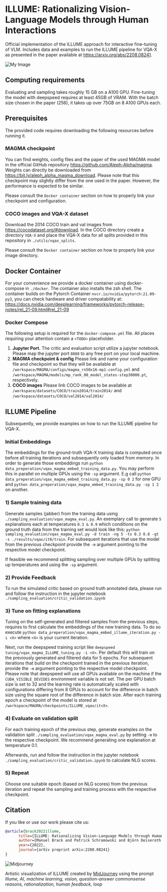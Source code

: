 # ILLUME: Rationalizing Vision-Language Models through Human Interactions

Official implementation of the ILLUME approach for interactive fine-tuning of VLM. Includes data and examples to
run the ILLUME pipeline for VQA-X as presented in the paper available at https://arxiv.org/abs/2208.08241.


![My Image](images/figure_readme.png)
## Computing requirements

Evaluating and sampling takes roughly 15 GB on a A100 GPU.
Fine-tuning the model with deepspeed requires at least 45GB of VRAM. With the batch size chosen in the
paper (256), it takes up over 75GB on 8 A100 GPUs each.

## Prerequisites

The provided code requires downloading the following resources before running it.

### MAGMA checkpoint
You can find weights, config files and the paper of the used MAGMA model in the official GitHub repository https://github.com/Aleph-Alpha/magma. Weights can directly be downloaded from https://bit.ly/aleph_alpha_magma_download. Please note that this checkpoint may
slightly differ from the one used in the paper. However, the performance is expected to be similar.

Please consult the ```Docker container``` section on how to properly link your checkpoint and configuration.

### COCO images and VQA-X dataset
Download the 2014 COCO train and val images from https://cocodataset.org/#download.
In the COCO directory create a directory ````VQA-X```` and place the VQA-X data for all splits provided in this repository
in ```./utils/vqax_splits```.

Please consult the ```Docker container``` section on how to properly link your image directory.

## Docker Container
For your convenience we provide a docker container using docker-compose in ```./docker```. The container also installs the zsh shell.
The container builds on the Pytorch Container ```nvcr.io/nvidia/pytorch:21.09-py3```, you can check hardware and driver compatability at: https://docs.nvidia.com/deeplearning/frameworks/pytorch-release-notes/rel_21-09.html#rel_21-09

### Docker Compose
The following setup is required for the ````docker-compose.yml```` file. All places requiring your attention contain a ```<TODO>``` placeholder.

 1. <b>Jupyter Port.</b> The critic and evaluation script utilize a jupyter notebook. Please map the jupyter port ````8888```` to any free port on your local machine.
 2. <b>MAGMA checkpoint & config</b> Please link and name your configuration file and checkpoint so that they will be available at ```/workspace/MAGMA/configs/magma_rn50x16-mp1-config.yml``` and ```/workspace/MAGMA/models/mp_rank_00_model_states-step30000.pt```, respectively.
 3. <b>COCO images</b> Please link COCO images to be available at ```/workspace/datasets/COCO/train2014/train2014/``` and ```/workspace/datasets/COCO/val2014/val2014/```

## ILLUME Pipeline
Subsequently, we provide examples on how to run the ILLUME pipeline for VQA-X.

### Initial Embeddings
The embeddings for the ground-truth VQA-X training data is computed once before all training iterations
and subsequently only loaded from memory. In order to generate those embeddings run ```python data_preperation/vqax_magma_embed_training_data.py```.
You may perform this in parallel on multiple GPUs using the ```-sp``` argument. E.g call ```python data_preperation/vqax_magma_embed_training_data.py -sp 0 2``` for one GPU and ```python data_preperation/vqax_magma_embed_training_data.py -sp 1 2``` on another.

### 1) Sample training data
Generate samples (jabber) from the training data using ```./sampling_evaluation/vqax_magma_eval.py```.
An exemplary call to generate ```5``` explanations each at temperatures ```0.3 & 0.9``` which conditions on the ground truth data from the training set would look like this:
```python sampling_evaluation/vqax_magma_eval.py -d train -ng 5 -tx 0.3 0.8 -gt -s ./results/vqax/it0/train```.
For subsequent iterations that use the model from the previous checkpoint provide the ```-m``` argument pointing to the respective model checkpoint.

If feasible we recommend splitting sampling over multiple GPUs by splitting up temperatures and using the ````-sp```` argument.

### 2) Provide Feedback
To run the simulated critic based on ground truth annotated data, please run and follow the instruction in the jupyter notebook
````./sampling_evaluation/critic_validation.ipynb````

### 3) Tune on fitting explanations
Tuning on the self-generated and filtered samples from the previous steps, requires to first calculate the embeddings
of the new training data. To do so execute ```python data_preperation/vqax_magma_embed_illume_iteration.py -i <X>``` where
```<X>``` is your current iteration.

Next, run the deepspeed training script like ```deepspeed tuning/vqax_magma_ILLUME_tuning.py -i <X>```. Per default this will train on
the previously generated and filtered data for 5 epochs. For subsequent iterations that build on the checkpoint trained in the previous iteration, provide the ```-m``` argument pointing to the respective model checkpoint.
Please note that deepspeed will use all GPUs available on the machine if the ````CUDA_VISIBLE_DEVIDES```` environment variable is not set.
The per GPU batch size is set to 32 and the learning rate is automatically scaled with configurations differing from 8 GPUs to account for the difference in batch size using the square root of the difference in batch size.
After each training epoch a checkpoint of the model is stored at ```/workspace/MAGMA/checkpoints/ILLUME_vqax/it<X>```.

### 4) Evaluate on validation split
For each training epoch of the previous step, generate examples on the validation split ```./sampling_evaluation/vqax_magma_eval.py```
by setting ```-m``` to the respective checkpoint. We recommend generating one explanation at temperature 0.1.

Afterwards, run and follow the instruction in  the jupyter notebook
````./sampling_evaluation/critic_validation.ipynb```` to calculate NLG scores.


### 5) Repeat
Choose one suitable epoch (based on NLG scores) from the previous iteration and repeat the sampling and training process with the respective checkpoint.


## Citation
If you like or use our work please cite us:
```bibtex
@article{brack2022illume,
      title={ILLUME: Rationalizing Vision-Language Models through Human Interactions}, 
      author={Manuel Brack and Patrick Schramowski and Björn Deiseroth and Kristian Kersting},
      year={2022},
      journal={arXiv preprint arXiv:2208.08241}
}
```

![Midjourney](images/Patricks_Illume_AI_machine_learning_vision_question-answer_comm_400.png)

Artistic visualization of ILLUME created by [MidJourney](https://midjourney.gitbook.io/docs/) using the prompt
<i>Illume, AI, machine learning, vision, question-answer commonsense reasons, rationalization, human feedback, loop</i>

